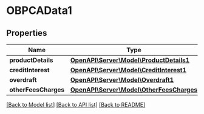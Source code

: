 # OBPCAData1

## Properties
Name | Type | Description | Notes
------------ | ------------- | ------------- | -------------
**productDetails** | [**OpenAPI\Server\Model\ProductDetails1**](ProductDetails1.md) |  | [optional] 
**creditInterest** | [**OpenAPI\Server\Model\CreditInterest1**](CreditInterest1.md) |  | [optional] 
**overdraft** | [**OpenAPI\Server\Model\Overdraft1**](Overdraft1.md) |  | [optional] 
**otherFeesCharges** | [**OpenAPI\Server\Model\OtherFeesCharges**](OtherFeesCharges.md) |  | [optional] 

[[Back to Model list]](../README.md#documentation-for-models) [[Back to API list]](../README.md#documentation-for-api-endpoints) [[Back to README]](../README.md)


